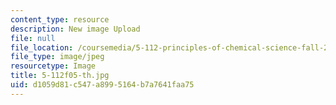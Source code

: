 ```yaml
---
content_type: resource
description: New image Upload
file: null
file_location: /coursemedia/5-112-principles-of-chemical-science-fall-2005/d1059d81c547a8995164b7a7641faa75_5-112f05-th.jpg
file_type: image/jpeg
resourcetype: Image
title: 5-112f05-th.jpg
uid: d1059d81-c547-a899-5164-b7a7641faa75
---
```

